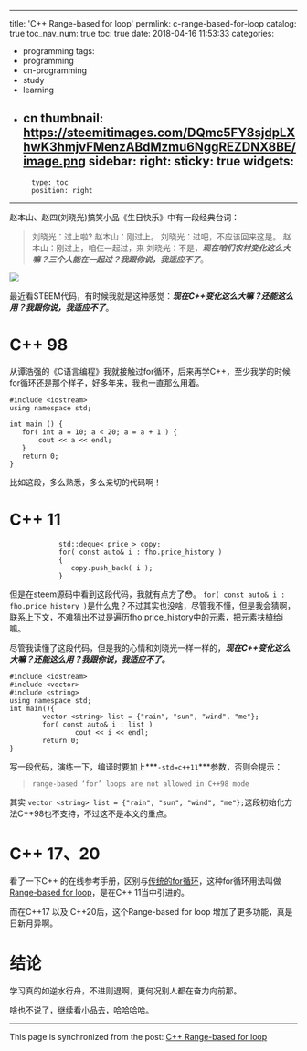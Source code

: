 
---
title: 'C++  Range-based for loop'
permlink: c-range-based-for-loop
catalog: true
toc_nav_num: true
toc: true
date: 2018-04-16 11:53:33
categories:
- programming
tags:
- programming
- cn-programming
- study
- learning
- cn
thumbnail: https://steemitimages.com/DQmc5FY8sjdpLXhwK3hmjvFMenzABdMzmu6NggREZDNX8BE/image.png
sidebar:
    right:
        sticky: true
widgets:
    -
        type: toc
        position: right
---


赵本山、赵四(刘晓光)搞笑小品《生日快乐》中有一段经典台词：
>刘晓光：过上啦?
>赵本山：刚过上。
>刘晓光：过吧，不应该回来这是。
>赵本山：刚过上，咱仨一起过，来
>刘晓光：不是，***现在咱们农村变化这么大嘛？三个人能在一起过？我跟你说，我适应不了***。

![](https://steemitimages.com/DQmc5FY8sjdpLXhwK3hmjvFMenzABdMzmu6NggREZDNX8BE/image.png)

最近看STEEM代码，有时候我就是这种感觉：***现在C++变化这么大嘛？还能这么用？我跟你说，我适应不了***。

# C++ 98

从谭浩强的《C语言编程》我就接触过for循环，后来再学C++，至少我学的时候for循环还是那个样子，好多年来，我也一直那么用着。

```
#include <iostream>
using namespace std;
 
int main () {
   for( int a = 10; a < 20; a = a + 1 ) {
       cout << a << endl;
   }
   return 0;
}
```
比如这段，多么熟悉，多么亲切的代码啊！

# C++ 11
```
            std::deque< price > copy;
            for( const auto& i : fho.price_history )
            {
               copy.push_back( i );
            }
```
但是在steem源码中看到这段代码，我就有点方了😳。 `for( const auto& i : fho.price_history )`是什么鬼？不过其实也没啥，尽管我不懂，但是我会猜啊，联系上下文，不难猜出不过是遍历fho.price_history中的元素，把元素扶植给i嘛。

尽管我读懂了这段代码，但是我的心情和刘晓光一样一样的，***现在C++变化这么大嘛？还能这么用？我跟你说，我适应不了。***

```
#include <iostream>
#include <vector>
#include <string>
using namespace std;
int main(){
        vector <string> list = {"rain", "sun", "wind", "me"};
        for( const auto& i : list )
                cout << i << endl;
        return 0;
}
```
写一段代码，演练一下，编译时要加上***`-std=c++11`***参数，否则会提示：
>`range-based ‘for’ loops are not allowed in C++98 mode`

其实 `vector <string> list = {"rain", "sun", "wind", "me"};`这段初始化方法C++98也不支持，不过这不是本文的重点。

# C++ 17、20

看了一下C++ 的在线参考手册，区别与[传统的for循环](http://en.cppreference.com/w/cpp/language/for)，这种for循环用法叫做[Range-based for loop](http://en.cppreference.com/w/cpp/language/range-for)，是在C++ 11当中引进的。

而在C++17 以及 C++20后，这个Range-based for loop 增加了更多功能，真是日新月异啊。


# 结论

学习真的如逆水行舟，不进则退啊，更何况别人都在奋力向前那。

啥也不说了，继续看[小品](http://www.iqiyi.com/w_19rr19n1u5.html)去，哈哈哈哈。

- - -

This page is synchronized from the post: [C++  Range-based for loop](https://steemit.com/@oflyhigh/c-range-based-for-loop)
